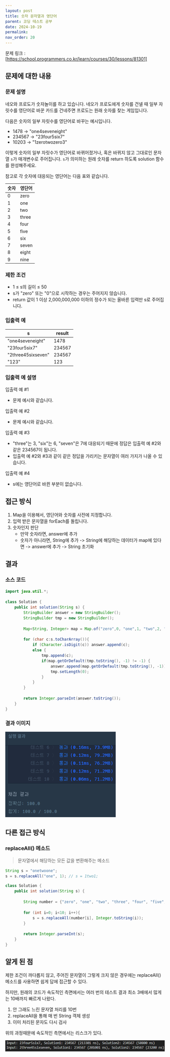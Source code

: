 ```yaml
---
layout: post
title: 숫자 문자열과 영단어
parent: 코딩 테스트 공부
date: 2024-10-19
permalink:
nav_order: 20
---
```


문제 링크 : [https://school.programmers.co.kr/learn/courses/30/lessons/81301]

## 문제에 대한 내용

### 문제 설명

네오와 프로도가 숫자놀이를 하고 있습니다. 네오가 프로도에게 숫자를 건넬 때 일부 자릿수를 영단어로 바꾼 카드를 건네주면 프로도는 원래 숫자를 찾는 게임입니다.

다음은 숫자의 일부 자릿수를 영단어로 바꾸는 예시입니다.

- 1478 → "one4seveneight"
- 234567 → "23four5six7"
- 10203 → "1zerotwozero3"

이렇게 숫자의 일부 자릿수가 영단어로 바뀌어졌거나, 혹은 바뀌지 않고 그대로인 문자열 `s`가 매개변수로 주어집니다. `s`가 의미하는 원래 숫자를 return 하도록 solution 함수를 완성해주세요.

참고로 각 숫자에 대응되는 영단어는 다음 표와 같습니다.

| 숫자 | 영단어 |
| ---- | ------ |
| 0    | zero   |
| 1    | one    |
| 2    | two    |
| 3    | three  |
| 4    | four   |
| 5    | five   |
| 6    | six    |
| 7    | seven  |
| 8    | eight  |
| 9    | nine   |

### 제한 조건

- 1 ≤ s의 길이 ≤ 50
- s가 "zero" 또는 "0"으로 시작하는 경우는 주어지지 않습니다.
- return 값이 1 이상 2,000,000,000 이하의 정수가 되는 올바른 입력만 s로 주어집니다.

### 입출력 예

| s                  | result |
| ------------------ | ------ |
| "one4seveneight"   | 1478   |
| "23four5six7"      | 234567 |
| "2three45sixseven" | 234567 |
| "123"              | 123    |

### 입출력 예 설명

입출력 예 #1

- 문제 예시와 같습니다.

입출력 예 #2

- 문제 예시와 같습니다.

입출력 예 #3

- "three"는 3, "six"는 6, "seven"은 7에 대응되기 때문에 정답은 입출력 예 #2와 같은 234567이 됩니다.
- 입출력 예 #2와 #3과 같이 같은 정답을 가리키는 문자열이 여러 가지가 나올 수 있습니다.

입출력 예 #4

- s에는 영단어로 바뀐 부분이 없습니다.

## 접근 방식

1. Map을 이용해서, 영단어와 숫자를 사전에 지정합니다.
2. 입력 받은 문자열을 forEach를 돌립니다.
3. 숫자인지 판단
   - 만약 숫자라면, answer에 추가
   - 숫자가 아니라면, String에 추가 -> String에 해당하는 데이터가 map에 있다면 -> answer에 추가 -> String 초기화

## 결과

### 소스 코드

```java
import java.util.*;

class Solution {
    public int solution(String s) {
        StringBuilder answer = new StringBuilder();
        StringBuilder tmp = new StringBuilder();

        Map<String, Integer> map = Map.of("zero",0, "one",1, "two",2, "three",3, "four",4, "five",5,"six",6, "seven",7, "eight",8, "nine",9);

        for (char c:s.toCharArray()){
            if (Character.isDigit(c)) answer.append(c);
            else {
                tmp.append(c);
                if(map.getOrDefault(tmp.toString(), -1) != -1) {
                    answer.append(map.getOrDefault(tmp.toString(), -1));
                    tmp.setLength(0);
                }
            }
        }

        return Integer.parseInt(answer.toString());
    }
}
```

### 결과 이미지

![alt text](/공부/코딩-테스트-공부/image-29.png)

## 다른 접근 방식

### replaceAll() 메소드

> 문자열에서 해당하는 모든 값을 변환해주는 메소드

```java
String s = "onetwoone";
s = s.replaceAll("one", 1); // s = 1two1;
```

```java
class Solution {
    public int solution(String s) {

        String number = {"zero", "one", "two", "three", "four", "five", "six", "seven", "eight", "nine"};

        for (int i=0; i<10; i++){
            s = s.replaceAll(number[i], Integer.toString(i));
        }

        return Integer.parseInt(s);
    }
}
```

## 알게 된 점

제한 조건이 까다롭지 않고, 주어진 문자열이 그렇게 크지 않은 경우에는 replaceAll() 메소드를 사용하면 쉽게 답에 접근할 수 있다.

하지만, 원래의 코드가 속도적인 측면에서는 여러 번의 테스트 결과 최소 3배에서 많게는 10배까지 빠르게 나왔다.

1. 안 그래도 느린 문자열 처리를 10번
2. replaceAll을 통해 매 번 String 객체 생성
3. 이미 처리된 문자도 다시 검사

위의 과정때문에 속도적인 측면에서는 리스크가 있다.

![alt text](/공부/코딩-테스트-공부/image-30.png)

[https://school.programmers.co.kr/learn/courses/30/lessons/81301]: https://school.programmers.co.kr/learn/courses/30/lessons/81301
